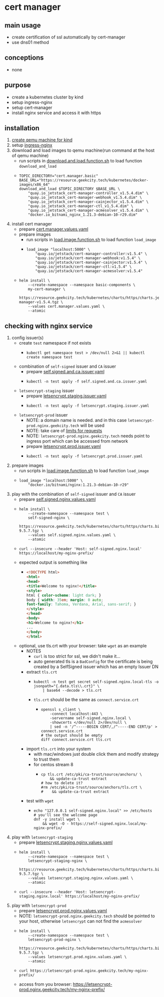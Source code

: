 # cert manager

## main usage

* create certification of ssl automatically by cert-manager
* use dns01 method

## conceptions

* none

## purpose

* create a kubernetes cluster by kind
* setup ingress-nginx
* setup cert-manager
* install nginx service and access it with https

## installation

1. [create qemu machine for kind](../create.qemu.machine.for.kind.md)
2. setup [ingress-nginx](ingress.nginx.md)
3. download and load images to qemu machine(run command at the host of qemu machine)
    * run scripts
      in [download.and.load.function.sh](../resources/create.qemu.machine.for.kind/download.and.load.function.sh.md) to
      load function `download_and_load`
    * ```shell
      TOPIC_DIRECTORY="cert.manager.basic"
      BASE_URL="https://resource.geekcity.tech/kubernetes/docker-images/x86_64"
      download_and_load $TOPIC_DIRECTORY $BASE_URL \
          "quay.io_jetstack_cert-manager-controller_v1.5.4.dim" \
          "quay.io_jetstack_cert-manager-webhook_v1.5.4.dim" \
          "quay.io_jetstack_cert-manager-cainjector_v1.5.4.dim" \
          "quay.io_jetstack_cert-manager-ctl_v1.5.4.dim" \
          "quay.io_jetstack_cert-manager-acmesolver_v1.5.4.dim" \
          "docker.io_bitnami_nginx_1.21.3-debian-10-r29.dim"
      ```
4. install cert manager
    * prepare [cert.manager.values.yaml](resources/cert.manager/cert.manager.values.yaml.md)
    * prepare images
        + run scripts in [load.image.function.sh](../resources/load.image.function.sh.md) to load function `load_image`
        + ```shell
          load_image "localhost:5000" \
              "quay.io/jetstack/cert-manager-controller:v1.5.4" \
              "quay.io/jetstack/cert-manager-webhook:v1.5.4" \
              "quay.io/jetstack/cert-manager-cainjector:v1.5.4" \
              "quay.io/jetstack/cert-manager-ctl:v1.5.4" \
              "quay.io/jetstack/cert-manager-acmesolver:v1.5.4"
          ```
    * ```shell
      helm install \
          --create-namespace --namespace basic-components \
          my-cert-manager \
          https://resource.geekcity.tech/kubernetes/charts/https/charts.jetstack.io/cert-manager-v1.5.4.tgz \
          --values cert.manager.values.yaml \
          --atomic
      ```

## checking with nginx service

1. config issuer(s)
    * create `test` namespace if not exists
        + ```shell
          kubectl get namespace test > /dev/null 2>&1 || kubectl create namespace test
          ```
    * combination of `self-signed` issuer and `CA` issuer
        + prepare [self.signed.and.ca.issuer.yaml](resources/cert.manager/self.signed.and.ca.issuer.yaml.md)
        + ```shell
          kubectl -n test apply -f self.signed.and.ca.issuer.yaml
          ```
    * `letsencrypt-staging` issuer
        + prepare [letsencrypt.staging.issuer.yaml](resources/cert.manager/letsencrypt.staging.issuer.yaml.md)
        + ```shell
          kubectl -n test apply -f letsencrypt.staging.issuer.yaml
          ```
    * `letsencrypt-prod` issuer
        + NOTE: a domain name is needed. and in this case `letsencrypt-prod.nginx.geekcity.tech` will be used
        + NOTE: take care of [limits for requests](https://letsencrypt.org/docs/rate-limits/)
        + NOTE: `letsencrypt-prod.nginx.geekcity.tech` needs point to ingress port which can be accessed from network
        + prepare [letsencrypt.prod.issuer.yaml](resources/cert.manager/letsencrypt.prod.issuer.yaml.md)
        + ```shell
          kubectl -n test apply -f letsencrypt.prod.issuer.yaml
          ```
2. prepare images
    * run scripts in [load.image.function.sh](../resources/load.image.function.sh.md) to load function `load_image`
    * ```shell
      load_image "localhost:5000" \
          "docker.io/bitnami/nginx:1.21.3-debian-10-r29"
      ```
3. play with the combination of `self-signed` issuer and `CA` issuer
    + prepare [self.signed.nginx.values.yaml](resources/cert.manager/self.signed.nginx.values.yaml.md)
    + ```shell
      helm install \
          --create-namespace --namespace test \
          self-signed-nginx \
          https://resource.geekcity.tech/kubernetes/charts/https/charts.bitnami.com/bitnami/nginx-9.5.7.tgz \
          --values self.signed.nginx.values.yaml \
          --atomic
      ```
    + ```shell
      curl --insecure --header 'Host: self-signed.nginx.local' https://localhost/my-nginx-prefix/
      ```
    + expected output is something like
        * ```html
          <!DOCTYPE html>
          <html>
          <head>
          <title>Welcome to nginx!</title>
          <style>
          html { color-scheme: light dark; }
          body { width: 35em; margin: 0 auto;
          font-family: Tahoma, Verdana, Arial, sans-serif; }
          </style>
          </head>
          <body>
          <h1>Welcome to nginx!</h1>
          ...
          </body>
          </html>
          ```
    + optional, use tls.crt with your browser: take `wget` as an example
        * NOTES
            + `curl` is too strict for ssl, we didn't make it...
            + auto generated tls is a `BadConfig` for the certificate is being created by a SelfSigned issuer which has
              an empty Issuer DN
        * extract `tls.crt`
            + ```shell
              kubectl -n test get secret self-signed.nginx.local-tls -o jsonpath="{.data.tls\\.crt}" \
                  | base64 --decode > tls.crt
              ```
            + `tls.crt` should be the same as `connect.service.crt`
                * ```shell
                  openssl s_client \
                      -connect localhost:443 \
                      -servername self-signed.nginx.local \
                      -showcerts </dev/null 2>/dev/null \
                      | sed -n '/^-----BEGIN CERT/,/^-----END CERT/p' > connect.service.crt
                  # the output should be empty
                  diff connect.service.crt tls.crt
                  ```
        * import `tls.crt` into your system
            + with mac/windows just double click them and modify strategy to trust them
            + for centos stream 8
                * ```shell
                  cp tls.crt /etc/pki/ca-trust/source/anchors/ \
                      && update-ca-trust extract
                  # how to delete it?
                  #rm /etc/pki/ca-trust/source/anchors/tls.crt \
                  #    && update-ca-trust extract
                  ```
        * test with `wget`
            + ```shell
              echo "127.0.0.1 self-signed.nginx.local" >> /etc/hosts
              # you'll see the welcome page
              dnf -y install wget \
                  && wget -O - https://self-signed.nginx.local/my-nginx-prefix/
              ```
4. play with `letsencrypt-staging`
    + prepare [letsencrypt.staging.nginx.values.yaml](resources/cert.manager/letsencrypt.staging.nginx.values.yaml.md)
    + ```shell
      helm install \
          --create-namespace --namespace test \
          letsencrypt-staging-nginx \
          https://resource.geekcity.tech/kubernetes/charts/https/charts.bitnami.com/bitnami/nginx-9.5.7.tgz \
          --values letsencrypt.staging.nginx.values.yaml \
          --atomic
      ```
    + ```shell
      curl --insecure --header 'Host: letsencrypt-staging.nginx.local' https://localhost/my-nginx-prefix/
      ```
5. play with `letsencrypt-prod`
    + prepare [letsencrypt.prod.nginx.values.yaml](resources/cert.manager/letsencrypt.prod.nginx.values.yaml.md)
    + NOTE: `letsencrypt-prod.nginx.geekcity.tech` should be pointed to your host, otherwise `letsencrypt` can not find
      the `acmesolver`
    + ```shell
      helm install \
          --create-namespace --namespace test \
          letsencrypt-prod-nginx \
          https://resource.geekcity.tech/kubernetes/charts/https/charts.bitnami.com/bitnami/nginx-9.5.7.tgz \
          --values letsencrypt.prod.nginx.values.yaml \
          --atomic
      ```
    + ```shell
      curl https://letsencrypt-prod.nginx.geekcity.tech/my-nginx-prefix/
      ```
    + access from you browser: https://letsencrypt-prod.nginx.geekcity.tech/my-nginx-prefix/
